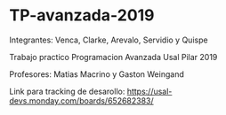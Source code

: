 # TP-avanzada-2019

Integrantes: Venca, Clarke, Arevalo, Servidio y Quispe

Trabajo practico Programacion Avanzada Usal Pilar 2019

Profesores: Matias Macrino y Gaston Weingand 

Link para tracking de desarollo: https://usal-devs.monday.com/boards/652682383/
